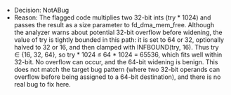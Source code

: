 - Decision: NotABug
- Reason: The flagged code multiplies two 32-bit ints (try * 1024) and passes the result as a size parameter to fd_dma_mem_free. Although the analyzer warns about potential 32-bit overflow before widening, the value of try is tightly bounded in this path: it is set to 64 or 32, optionally halved to 32 or 16, and then clamped with INFBOUND(try, 16). Thus try ∈ {16, 32, 64}, so try * 1024 ≤ 64 * 1024 = 65536, which fits well within 32-bit. No overflow can occur, and the 64-bit widening is benign. This does not match the target bug pattern (where two 32-bit operands can overflow before being assigned to a 64-bit destination), and there is no real bug to fix here.
